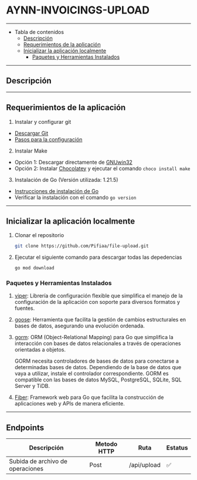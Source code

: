 # AYNN-INVOICINGS-UPLOAD

---
- Tabla de contenidos 
  - [Descripción](#descripción)
  - [Requerimientos de la aplicación](#requerimientos-de-la-aplicación)
  - [Inicializar la aplicación localmente](#inicializar-la-aplicación-localmente)
    - [Paquetes y Herramientas Instalados](#paquetes-y-herramientas-instalados)
---

## Descripción

---

## Requerimientos de la aplicación
1. Instalar y configurar git
- [Descargar Git](https://git-scm.com/downloads)
- [Pasos para la configuración](https://git-scm.com/book/en/v2/Getting-Started-First-Time-Git-Setup)

2. Instalar Make
- Opción 1: Descargar directamente de [GNUwin32](https://gnuwin32.sourceforge.net/packages/)
- Opción 2: Instalar [Chocolatey](https://chocolatey.org/install) y ejecutar el comando `choco install make`

3. Instalación de Go (Versión utilizada: 1.21.5)
- [Instrucciones de instalación de Go](https://go.dev/doc/install)
- Verificar la instalación con el comando `go version`  

---

## Inicializar la aplicación localmente
1. Clonar el repositorio
    ```bash
    git clone https://github.com/Pifiaa/file-upload.git
    ```

3. Ejecutar el siguiente comando para descargar todas las depedencias
    ```bash
    go mod download
    ```

### Paquetes y Herramientas Instalados    
1. [viper](https://github.com/spf13/viper): Librería de configuración flexible que simplifica el manejo de la configuración de la aplicación con soporte para diversos formatos y fuentes.

2. [goose](https://github.com/pressly/goose): Herramienta que facilita la gestión de cambios estructurales en bases de datos, asegurando una evolución ordenada.
   
3. [gorm](https://gorm.io/): ORM (Object-Relational Mapping) para Go que simplifica la interacción con bases de datos relacionales a través de operaciones orientadas a objetos.
   
   GORM necesita controladores de bases de datos para conectarse a determinadas bases de datos. Dependiendo de la base de datos que vaya a utilizar, instale el controlador correspondiente. GORM es compatible con las bases de datos MySQL, PostgreSQL, SQLite, SQL Server y TiDB.

4. [Fiber](https://docs.gofiber.io): Framework web para Go que facilita la construcción de aplicaciones web y APIs de manera eficiente.

---

## Endpoints
| Descripción                         | Metodo HTTP   | Ruta                       | Estatus  |
|-------------------------------------|---------------|----------------------------|----------|
| Subida de archivo de operaciones    | Post          | /api/upload                | &#x2705; | 